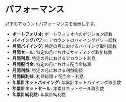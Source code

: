 # **パフォーマンス**

以下のアカウントパフォーマンスを表示します。
- **ポートフォリオ:** ポートフォリオ内のポジション総数
- **バイイングパワー:** アカウントのバイイングパワー総数
- **月間バイイング:** 特定の月におけるバイイング取引総数
- **月間セール:** 特定の月におけるサイディング取引総数
- **月間利息:** 特定の月におけるアカウント利息
- **月間配当金:** 特定の月における配当金総額
- **月間利益:** 特定の月における利益総額
- **月間純利益:** 利益総額 + 配当金 - 利息
- **年累計ネットバイイング:** 年累計ネットバイイング取引数
- **年累計ネットセール:** 年累計ネットセール取引数
- **年累計純利益:** 年累計純利益
